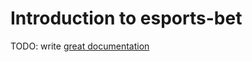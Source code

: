 # Introduction to esports-bet

TODO: write [great documentation](http://jacobian.org/writing/what-to-write/)
